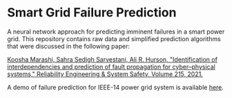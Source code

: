 # Smart Grid Failure Prediction
A neural network approach for predicting imminent failures in a smart power grid. This repository contains raw data and simplified prediction algorithms that were discussed in the following paper:

[Koosha Marashi, Sahra Sedigh Sarvestani, Ali R. Hurson, "Identification of interdependencies and prediction of fault propagation for cyber–physical systems," Reliability Engineering & System Safety, Volume 215, 2021.](https://doi.org/10.1016/j.ress.2021.107787)

A demo of failure prediction for IEEE-14 power grid system is available [here](https://koosham.github.io/SmartGrid-Failure-Prediction).
